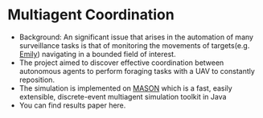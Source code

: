 # Multiagent Coordination
* Background: An significant issue that arises in the automation of many surveillance tasks is that of monitoring the movements of targets(e.g. [Emily](http://emilyrobot.com/)) navigating in a bounded field of interest. 
* The project aimed to discover effective coordination between autonomous agents to perform foraging tasks with a UAV to constantly reposition.	
* The simulation is implemented on [MASON](http://cs.gmu.edu/~eclab/projects/mason/) which is a fast, easily extensible, discrete-event multiagent simulation toolkit in Java
* You can find results paper here.